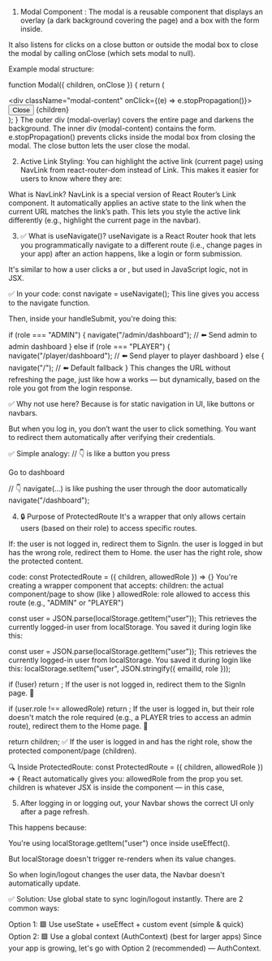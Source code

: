 1. Modal Component :
The modal is a reusable component that displays an overlay (a dark background covering the page) and a box with the form inside.

It also listens for clicks on a close button or outside the modal box to close the modal by calling onClose (which sets modal to null).

Example modal structure:

function Modal({ children, onClose }) {
  return (
    <div className="modal-overlay" onClick={onClose}>
      <div className="modal-content" onClick={(e) => e.stopPropagation()}>
        <button onClick={onClose}>Close</button>
        {children}
      </div>
    </div>
  );
}
The outer div (modal-overlay) covers the entire page and darkens the background.
The inner div (modal-content) contains the form.
e.stopPropagation() prevents clicks inside the modal box from closing the modal.
The close button lets the user close the modal.

2. Active Link Styling:
You can highlight the active link (current page) using NavLink from react-router-dom instead of Link. This makes it easier for users to know where they are:

What is NavLink?
NavLink is a special version of React Router’s Link component.
It automatically applies an active state to the link when the current URL matches the link’s path.
This lets you style the active link differently (e.g., highlight the current page in the navbar).

3. ✅ What is useNavigate()?
useNavigate is a React Router hook that lets you programmatically navigate to a different route (i.e., change pages in your app) after an action happens, like a login or form submission.

It's similar to how a user clicks a <Link> or <NavLink>, but used in JavaScript logic, not in JSX.

✅ In your code:
const navigate = useNavigate();
This line gives you access to the navigate function.

Then, inside your handleSubmit, you're doing this:

if (role === "ADMIN") {
  navigate("/admin/dashboard");   // ⬅️ Send admin to admin dashboard
} else if (role === "PLAYER") {
  navigate("/player/dashboard");  // ⬅️ Send player to player dashboard
} else {
  navigate("/");                  // ⬅️ Default fallback
}
This changes the URL without refreshing the page, just like how a <Link> works — but dynamically, based on the role you got from the login response.

✅ Why not use <Link> here?
Because <Link> is for static navigation in UI, like buttons or navbars.

But when you log in, you don’t want the user to click something. You want to redirect them automatically after verifying their credentials.

✅ Simple analogy:
// 👇 <Link> is like a button you press
<Link to="/dashboard">Go to dashboard</Link>

// 👇 navigate(...) is like pushing the user through the door automatically
navigate("/dashboard");

4. 🔒 Purpose of ProtectedRoute
It's a wrapper that only allows certain users (based on their role) to access specific routes.

If:
the user is not logged in, redirect them to SignIn.
the user is logged in but has the wrong role, redirect them to Home.
the user has the right role, show the protected content.

code:
const ProtectedRoute = ({ children, allowedRole }) => {}
You're creating a wrapper component that accepts:
children: the actual component/page to show (like <AdminDashboard />)
allowedRole: role allowed to access this route (e.g., "ADMIN" or "PLAYER")

const user = JSON.parse(localStorage.getItem("user"));
This retrieves the currently logged-in user from localStorage. You saved it during login like this:

const user = JSON.parse(localStorage.getItem("user"));
This retrieves the currently logged-in user from localStorage. You saved it during login like this:
localStorage.setItem("user", JSON.stringify({ emailId, role }));

if (!user) return <Navigate to="/signin" />;
If the user is not logged in, redirect them to the SignIn page. 🔑

if (user.role !== allowedRole) return <Navigate to="/" />;
If the user is logged in, but their role doesn't match the role required (e.g., a PLAYER tries to access an admin route), redirect them to the Home page. 🚫

return children;
✅ If the user is logged in and has the right role, show the protected component/page (children).

🔍 Inside ProtectedRoute:
const ProtectedRoute = ({ children, allowedRole }) => {
React automatically gives you:
allowedRole from the prop you set.
children is whatever JSX is inside the component — in this case, <AdminDashboard />


5. After logging in or logging out, your Navbar shows the correct UI only after a page refresh.

This happens because:

You're using localStorage.getItem("user") once inside useEffect().

But localStorage doesn't trigger re-renders when its value changes.

So when login/logout changes the user data, the Navbar doesn't automatically update.

✅ Solution: Use global state to sync login/logout instantly.
There are 2 common ways:

Option 1: 🟩 Use useState + useEffect + custom event (simple & quick)
Option 2: 🟪 Use a global context (AuthContext) (best for larger apps)
Since your app is growing, let's go with Option 2 (recommended) — AuthContext.
